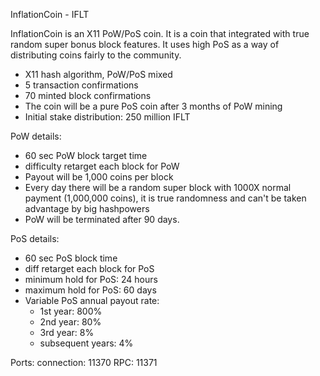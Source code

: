 InflationCoin - IFLT

InflationCoin is an X11 PoW/PoS coin. It is a coin that integrated with true random super bonus block features. It uses high PoS as a way of distributing coins fairly to the community.

- X11 hash algorithm, PoW/PoS mixed
- 5 transaction confirmations
- 70 minted block confirmations
- The coin will be a pure PoS coin after 3 months of PoW mining
- Initial stake distribution: 250 million IFLT

PoW details:
- 60 sec PoW block target time
- difficulty retarget each block for PoW
- Payout will be 1,000 coins per block
- Every day there will be a random super block with 1000X normal payment (1,000,000 coins), it is true randomness and can't be taken advantage by big hashpowers
- PoW will be terminated after 90 days.

PoS details:
- 60 sec PoS block time
- diff retarget each block for PoS
- minimum hold for PoS: 24 hours
- maximum hold for PoS: 60 days
- Variable PoS annual payout rate:
	- 1st year: 800%
	- 2nd year: 80%
	- 3rd year: 8%
	- subsequent years: 4%

Ports:
connection:	11370
RPC:			11371
